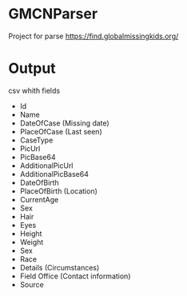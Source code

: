 # GMCNParser

Project for parse https://find.globalmissingkids.org/

# Output

csv whith fields

- Id
- Name
- DateOfCase (Missing date)
- PlaceOfCase (Last seen)
- CaseType
- PicUrl
- PicBase64
- AdditionalPicUrl
- AdditionalPicBase64
- DateOfBirth
- PlaceOfBirth (Location)
- CurrentAge
- Sex 
- Hair
- Eyes
- Height
- Weight
- Sex
- Race
- Details (Circumstances)
- Field Office (Contact information)
- Source
